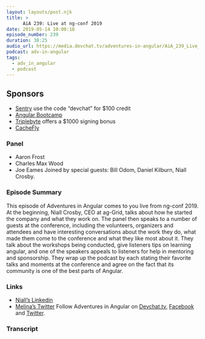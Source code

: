 ```yaml
---
layout: layouts/post.njk
title: >
      AiA 239: Live at ng-conf 2019
date: 2019-05-14 10:00:18
episode_number: 239
duration: 38:25
audio_url: https://media.devchat.tv/adventures-in-angular/AiA_239_Live_at_ng-conf.mp3
podcast: adv-in-angular
tags: 
  - adv_in_angular
  - podcast
---
```


## **Sponsors**

- [Sentry](https://sentry.io/welcome/) use the code “devchat” for $100 credit
- [Angular Bootcamp](https://angularbootcamp.com/)
- [Triplebyte](https://triplebyte.com/angular) offers a $1000 signing bonus
- [CacheFly](https://www.cachefly.com/)

### **Panel**

- Aaron Frost
- Charles Max Wood
- Joe Eames
Joined by special guests: Bill Odom, Daniel Kilburn, Niall Crosby.
### **Episode Summary**
This episode of Adventures in Angular comes to you live from ng-conf 2019. At the beginning, Niall Crosby, CEO at ag-Grid, talks about how he started the company and what they work on. The panel then speaks to a number of guests at the conference, including the volunteers, organizers and attendees and have interesting conversations about the work they do, what made them come to the conference and what they like most about it. They talk about the workshops being conducted, give listeners tips on learning angular, and one of the speakers appeals to listeners for help in mentoring and sponsorship. They wrap up the podcast by each stating their favorite talks and moments at the conference and agree on the fact that its community is one of the best parts of Angular.
### **Links**

- [Niall’s Linkedin](https://www.linkedin.com/in/niallcrosby/?originalSubdomain=uk)
- [Melina’s Twitter](https://twitter.com/melinamejia95)
Follow Adventures in Angular on [Devchat.tv](https://devchat.tv/adv-in-angular/), [Facebook](https://www.facebook.com/adventuresinangular/) and [Twitter](https://twitter.com/angularpodcast).&nbsp;

### Transcript


